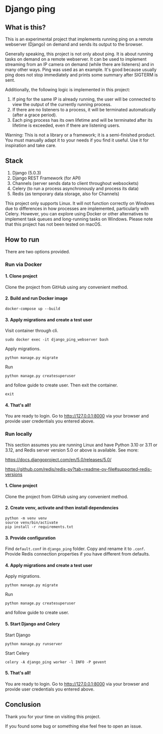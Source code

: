 # Django ping

## What is this?

This is an experimental project that implements running ping 
on a remote webserver (Django) on demand and sends its output 
to the browser.

Generally speaking, this project is not only about ping. 
It is about running tasks on demand on a remote webserver. 
It can be used to implement streaming from an IP camera 
on demand (while there are listeners) and in many other 
ways. Ping was used as an example. It's good because 
usually ping does not stop immediately and prints some 
summary after SIGTERM is sent.

Additionally, the following logic is implemented in this 
project:

1. If ping for the same IP is already running, the user 
   will be connected to view the output of the currently 
   running process.
2. If there are no listeners to a process, it will be 
   terminated automatically (after a grace period).
3. Each ping process has its own lifetime and will be 
   terminated after its lifetime is exceeded, even if 
   there are listening users.

Warning: This is not a library or a framework; 
it is a semi-finished product. You must manually adapt it
to your needs if you find it useful. Use it for inspiration
and take care.

## Stack

1. Django (5.0.3)
2. Django REST Framework (for API)
3. Channels (server sends data to client throughout websockets)
4. Celery (to run a process asynchronously and process its data)
5. Redis (as temporary data storage, also for Channels)

This project only supports Linux. It will not function correctly 
on Windows due to differences in how processes are implemented, 
particularly with Celery. However, you can explore using Docker 
or other alternatives to implement task queues and long-running 
tasks on Windows. Please note that this project has not been tested 
on macOS. 

## How to run

There are two options provided.

### Run via Docker

#### 1. Clone project

Clone the project from GitHub using any convenient method.

#### 2. Build and run Docker image

```
docker-compose up --build
```

#### 3. Apply migrations and create a test user

Visit container through cli.

```
sudo docker exec -it django_ping_webserver bash
```

Apply migrations.

```
python manage.py migrate
```

Run 

```
python manage.py createsuperuser
```

and follow guide to create user. Then exit the container.

```
exit
```

#### 4. That's all!

You are ready to login. Go to http://127.0.0.1:8000 via your 
browser and provide user credentials you entered above.

### Run locally

This section assumes you are running Linux and have Python 3.10 or 3.11 or 3.12, and Redis server version 5.0 or above is available.
See more:

https://docs.djangoproject.com/en/5.0/releases/5.0/

https://github.com/redis/redis-py?tab=readme-ov-file#supported-redis-versions

#### 1. Clone project

Clone the project from GitHub using any convenient method.

#### 2. Create venv, activate and then install dependencies

```
python -m venv venv
source venv/bin/activate
pip install -r requirements.txt
```

#### 3. Provide configuration

Find `default.conf` in `django_ping` folder. Copy and rename it to `.conf`.
Provide Redis connection properties if you have different from defaults.

#### 4. Apply migrations and create a test user

Apply migrations.

```
python manage.py migrate
```

Run 

```
python manage.py createsuperuser
```

and follow guide to create user.

#### 5. Start Django and Celery

Start Django

```
python manage.py runserver
```

Start Celery

```
celery -A django_ping worker -l INFO -P gevent
```

#### 5. That's all!

You are ready to login. Go to http://127.0.0.1:8000 via 
your browser and provide user credentials you entered above.

## Conclusion

Thank you for your time on visiting this project.

If you found some bug or something else feel free to open an issue.

